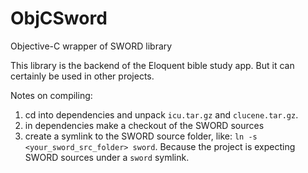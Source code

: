 # ObjCSword
Objective-C wrapper of SWORD library

This library is the backend of the Eloquent bible study app.
But it can certainly be used in other projects.

Notes on compiling:

1. cd into dependencies and unpack `icu.tar.gz` and `clucene.tar.gz`.
2. in dependencies make a checkout of the SWORD sources
3. create a symlink to the SWORD source folder, like: `ln -s <your_sword_src_folder> sword`.
Because the project is expecting SWORD sources under a `sword` symlink.
